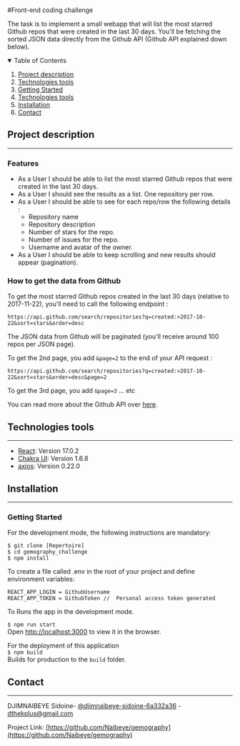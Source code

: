<!-- PROJECT LOGO -->
<br />

  #Front-end coding challenge

The task is to implement a small webapp that will list the most starred Github repos that were created in the last 30 days. 
You'll be fetching the sorted JSON data directly from the Github API (Github API explained down below). 

 
<!-- TABLE OF CONTENTS -->
<details open="open">
  <summary>Table of Contents</summary>
  <ol>
    <li>
      <a href="#project-description">Project description</a>
     </li>
     <li><a href="#technologies-tools">Technologies tools</a></li>
    <li>
      <a href="#getting-started">Getting Started</a>
    </li>
    <li><a href="#technologies-tools">Technologies tools</a></li>
    <li><a href="#installation">Installation</a></li>
    <li><a href="#contact">Contact</a></li>
  </ol>
</details>
<!-- PROJECT DESCRIPTION -->

## Project description
***

### Features
* As a User I should be able to list the most starred Github repos that were created in the last 30 days. 
* As a User I should see the results as a list. One repository per row. 
* As a User I should be able to see for each repo/row the following details :
  * Repository name
  * Repository description 
  * Number of stars for the repo. 
  * Number of issues for the repo.
  * Username and avatar of the owner. 
* As a User I should be able to keep scrolling and new results should appear (pagination).

### How to get the data from Github 
To get the most starred Github repos created in the last 30 days (relative to 2017-11-22), you'll need to call the following endpoint : 

`https://api.github.com/search/repositories?q=created:>2017-10-22&sort=stars&order=desc`

The JSON data from Github will be paginated (you'll receive around 100 repos per JSON page). 

To get the 2nd page, you add `&page=2` to the end of your API request : 

`https://api.github.com/search/repositories?q=created:>2017-10-22&sort=stars&order=desc&page=2`

To get the 3rd page, you add `&page=3` ... etc

You can read more about the Github API over [here](https://developer.github.com/v3/search/#search-repositories
).

## Technologies tools
***
* [React](https://fr.reactjs.org/): Version 17.0.2
* [Chakra UI](https://chakra-ui.com/): Version 1.6.8
* [axios](https://github.com/axios/axios): Version 0.22.0


## Installation
***
### Getting Started

For the development mode, the following instructions are mandatory:

`$ git clone [Repertoire]`<br />
`$ cd gemography_challenge`<br />
`$ npm install`<br />

To create a file called .env in the root of your project and  define environment variables:
```
REACT_APP_LOGIN = GithubUsername   
REACT_APP_TOKEN = GithubToken //  Personal access token generated 
```
To Runs the app in the development mode.<br />

`$ npm run start`<br /> 
Open [http://localhost:3000](http://localhost:3000) to view it in the browser.<br />

For the deployment of this application<br />
`$ npm build`<br />
Builds  for production to the `build` folder.<br />

## Contact
***
DJIMNAIBEYE Sidoine- [@djimnaibeye-sidoine-6a332a36](https://www.linkedin.com/in/djimnaibeye-sidoine-6a332a36/) - dthekplus@gmail.com

Project Link: [https://github.com/Naibeye/gemography](https://github.com/Naibeye/gemography)




